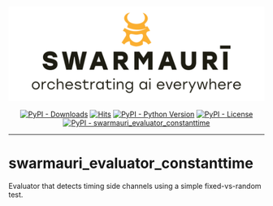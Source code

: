 ![Swarmauri Logo](https://github.com/swarmauri/swarmauri-sdk/blob/3d4d1cfa949399d7019ae9d8f296afba773dfb7f/assets/swarmauri.brand.theme.svg)

<p align="center">
    <a href="https://pypi.org/project/swarmauri_evaluator_constanttime/">
        <img src="https://img.shields.io/pypi/dm/swarmauri_evaluator_constanttime" alt="PyPI - Downloads"/></a>
    <a href="https://hits.sh/github.com/swarmauri/swarmauri-sdk/tree/master/pkgs/standards/swarmauri_evaluator_constanttime/">
        <img alt="Hits" src="https://hits.sh/github.com/swarmauri/swarmauri-sdk/tree/master/pkgs/standards/swarmauri_evaluator_constanttime.svg"/></a>
    <a href="https://pypi.org/project/swarmauri_evaluator_constanttime/">
        <img src="https://img.shields.io/pypi/pyversions/swarmauri_evaluator_constanttime" alt="PyPI - Python Version"/></a>
    <a href="https://pypi.org/project/swarmauri_evaluator_constanttime/">
        <img src="https://img.shields.io/pypi/l/swarmauri_evaluator_constanttime" alt="PyPI - License"/></a>
    <a href="https://pypi.org/project/swarmauri_evaluator_constanttime/">
        <img src="https://img.shields.io/pypi/v/swarmauri_evaluator_constanttime?label=swarmauri_evaluator_constanttime&color=green" alt="PyPI - swarmauri_evaluator_constanttime"/></a>

</p>

---

# swarmauri_evaluator_constanttime

Evaluator that detects timing side channels using a simple fixed-vs-random test.
